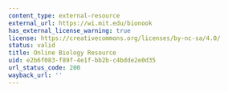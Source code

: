 ```yaml
---
content_type: external-resource
external_url: https://wi.mit.edu/bionook
has_external_license_warning: true
license: https://creativecommons.org/licenses/by-nc-sa/4.0/
status: valid
title: Online Biology Resource
uid: e2b6f083-f89f-4e1f-bb2b-c4bdde2e0d35
url_status_code: 200
wayback_url: ''
---
```

